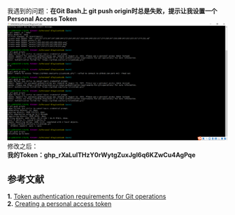 我遇到的问题：**在Git Bash上 git push origin时总是失败，提示让我设置一个Personal Access Token**  
![问题](./assets/1.png)    
修改之后：   
**我的Token：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**

## 参考文献
**1.** [Token authentication requirements for Git operations](https://github.blog/2020-12-15-token-authentication-requirements-for-git-operations/)  
**2.** [Creating a personal access token](https://docs.github.com/en/github/authenticating-to-github/keeping-your-account-and-data-secure/creating-a-personal-access-token)